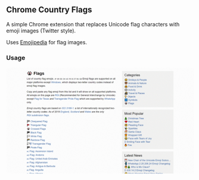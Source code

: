 ## Chrome Country Flags

A simple Chrome extension that replaces Unicode flag characters with emoji images (Twitter style).

Uses [Emojipedia](https://emojipedia.org) for flag images.

### Usage

![Demo](./docs/demo.gif "Demonstration")
